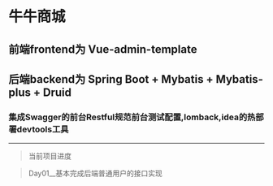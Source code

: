 # 牛牛商城
## 前端frontend为 Vue-admin-template
## 后端backend为 Spring Boot + Mybatis + Mybatis-plus + Druid 
###  集成Swagger的前台Restful规范前台测试配置,lomback,idea的热部署devtools工具
---
> 当前项目进度

> Day01__基本完成后端普通用户的接口实现
